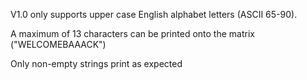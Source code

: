 V1.0 only supports upper case English alphabet letters (ASCII 65-90). 

A maximum of 13 characters can be printed onto the matrix ("WELCOMEBAAACK")

Only non-empty strings print as expected

